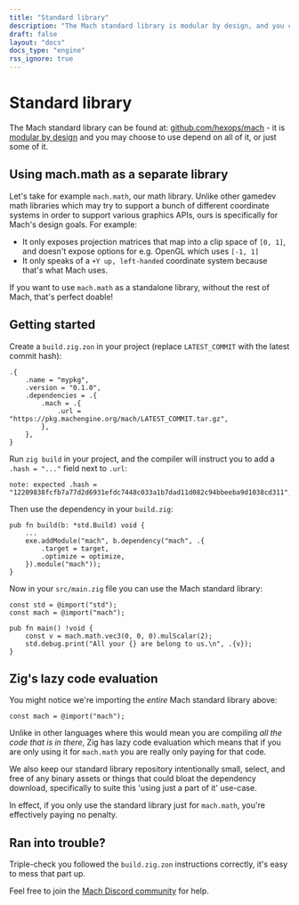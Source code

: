 ```yaml
---
title: "Standard library"
description: "The Mach standard library is modular by design, and you can use portions of it as e.g. standalone libraries as you like."
draft: false
layout: "docs"
docs_type: "engine"
rss_ignore: true
---
```


# Standard library

The Mach standard library can be found at: [github.com/hexops/mach](https://github.com/hexops/mach) - it is [modular by design](../modularity) and you may choose to use depend on all of it, or just some of it.

## Using mach.math as a separate library

Let's take for example `mach.math`, our math library. Unlike other gamedev math libraries which may try to support a bunch of different coordinate systems in order to support various graphics APIs, ours is specifically for Mach's design goals. For example:

* It only exposes projection matrices that map into a clip space of `[0, 1]`, and doesn't expose options for e.g. OpenGL which uses `[-1, 1]`
* It only speaks of a `+Y up, left-handed` coordinate system because that's what Mach uses.

If you want to use `mach.math` as a standalone library, without the rest of Mach, that's perfect doable!

## Getting started

Create a `build.zig.zon` in your project (replace `LATEST_COMMIT` with the latest commit hash):

```zig
.{
    .name = "mypkg",
    .version = "0.1.0",
    .dependencies = .{
        .mach = .{
            .url = "https://pkg.machengine.org/mach/LATEST_COMMIT.tar.gz",
        },
    },
}
```

Run `zig build` in your project, and the compiler will instruct you to add a `.hash = "..."` field next to `.url`:

```
note: expected .hash = "12209838fcfb7a77d2d6931efdc7448c033a1b7dad11d082c94bbeeba9d1038cd311",
```

Then use the dependency in your `build.zig`:

```zig
pub fn build(b: *std.Build) void {
    ...
    exe.addModule("mach", b.dependency("mach", .{
        .target = target,
        .optimize = optimize,
    }).module("mach"));
}
```

Now in your `src/main.zig` file you can use the Mach standard library:

```zig
const std = @import("std");
const mach = @import("mach");

pub fn main() !void {
    const v = mach.math.vec3(0, 0, 0).mulScalar(2);
    std.debug.print("All your {} are belong to us.\n", .{v});
}
```

## Zig's lazy code evaluation

You might notice we're importing the _entire_ Mach standard library above:

```
const mach = @import("mach");
```

Unlike in other languages where this would mean you are compiling _all the code that is in there_, Zig has lazy code evaluation which means that if you are only using it for `mach.math` you are really only paying for that code.

We also keep our standard library repository intentionally small, select, and free of any binary assets or things that could bloat the dependency download, specifically to suite this 'using just a part of it' use-case.

In effect, if you only use the standard library just for `mach.math`, you're effectively paying no penalty.

## Ran into trouble?

Triple-check you followed the `build.zig.zon` instructions correctly, it's easy to mess that part up.

Feel free to join the [Mach Discord community](../../discord) for help.
